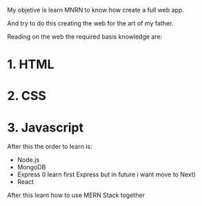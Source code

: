 My objetive is learn MNRN to know how create a full web app.

And try to do this creating the web for the art of my father.

Reading on the web the required basis knowledge are:
# 1. HTML
# 2. CSS
# 3. Javascript

After this the order to learn is:
 - Node.js
 - MongoDB
 - Express (I learn first Express but in future i want move to Next)
 - React

After this learn how to use MERN Stack together
